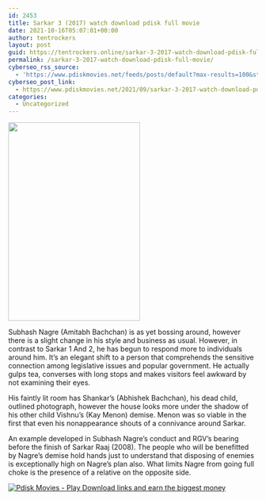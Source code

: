 ```yaml
---
id: 2453
title: Sarkar 3 (2017) watch download pdisk full movie
date: 2021-10-16T05:07:01+00:00
author: tentrockers
layout: post
guid: https://tentrockers.online/sarkar-3-2017-watch-download-pdisk-full-movie/
permalink: /sarkar-3-2017-watch-download-pdisk-full-movie/
cyberseo_rss_source:
  - 'https://www.pdiskmovies.net/feeds/posts/default?max-results=100&start-index=201'
cyberseo_post_link:
  - https://www.pdiskmovies.net/2021/09/sarkar-3-2017-watch-download-pdisk-full.html
categories:
  - Uncategorized
---
```

<div class="separator">
  <a href="https://1.bp.blogspot.com/-K8xJVG4GMxs/YVHdQcjvHII/AAAAAAAAbYI/c8X_W1YrzmMArkBCY5NjIOWwpHcmYeAngCLcBGAsYHQ/s275/Sarkar%2B3%2B%25282017%2529.jpeg" imageanchor="1"><img loading="lazy" border="0" data-original-height="275" data-original-width="183" height="400" src="https://1.bp.blogspot.com/-K8xJVG4GMxs/YVHdQcjvHII/AAAAAAAAbYI/c8X_W1YrzmMArkBCY5NjIOWwpHcmYeAngCLcBGAsYHQ/w266-h400/Sarkar%2B3%2B%25282017%2529.jpeg" width="266" /></a>
</div>

<span>Subhash Nagre (Amitabh Bachchan) is as yet bossing around, however there is a slight change in his style and business as usual. However, in contrast to Sarkar 1 And 2, he has begun to respond more to individuals around him. It&#8217;s an elegant shift to a person that comprehends the sensitive connection among legislative issues and popular government. He actually gulps tea, converses with long stops and makes visitors feel awkward by not examining their eyes. </span>

His faintly lit room has Shankar&#8217;s (Abhishek Bachchan), his dead child, outlined photograph, however the house looks more under the shadow of his other child Vishnu&#8217;s (Kay Menon) demise. Menon was so viable in the first that even his nonappearance shouts of a connivance around Sarkar. 

An example developed in Subhash Nagre&#8217;s conduct and RGV&#8217;s bearing before the finish of Sarkar Raaj (2008). The people who will be benefitted by Nagre&#8217;s demise hold hands just to understand that disposing of enemies is exceptionally high on Nagre&#8217;s plan also. What limits Nagre from going full choke is the presence of a relative on the opposite side.

[![](https://1.bp.blogspot.com/-a93bp85aB6g/YUXjACCiX3I/AAAAAAAAbQE/GHmPI7h0af0tqn6tYzd0cdrDv9Hu9LUSACLcBGAsYHQ/s16000/Play_it_New-removebg-preview.png "Pdisk Movies - Play Download links and earn the biggest money")](https://www.pdisks.com/share-video?videoid=nv2lwl004xqr)